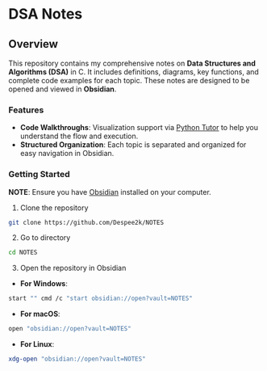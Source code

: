 # DSA Notes

## Overview

This repository contains my comprehensive notes on **Data Structures and Algorithms (DSA)** in C. It includes definitions, diagrams, key functions, and complete code examples for each topic. These notes are designed to be opened and viewed in **Obsidian**.

### Features

* **Code Walkthroughs**: Visualization support via [Python Tutor](https://pythontutor.com/c.html#mode=edit) to help you understand the flow and execution.
* **Structured Organization**: Each topic is separated and organized for easy navigation in Obsidian.

### Getting Started

**NOTE**: Ensure you have [Obsidian](https://obsidian.md) installed on your computer.

1. Clone the repository

```bash
git clone https://github.com/Despee2k/NOTES
```

2. Go to directory

```bash
cd NOTES
```

3. Open the repository in Obsidian

* **For Windows**:

```bash
start "" cmd /c "start obsidian://open?vault=NOTES"  
```

* **For macOS**:

```bash
open "obsidian://open?vault=NOTES"  
```

* **For Linux**:  

```bash
xdg-open "obsidian://open?vault=NOTES"
```